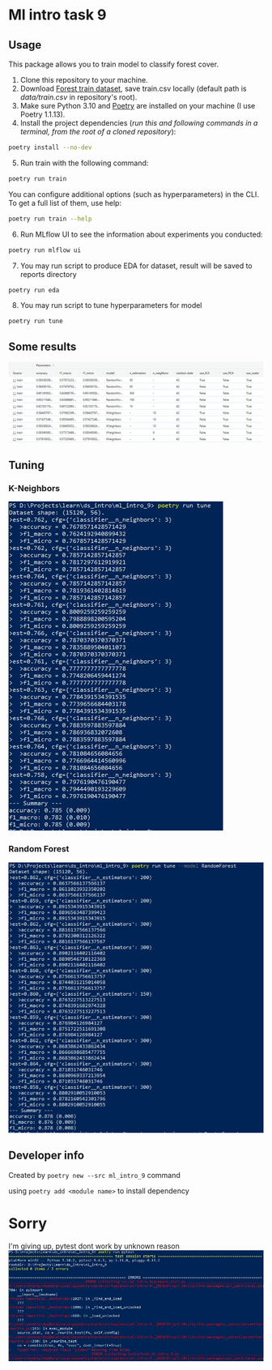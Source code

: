 # Ml intro task 9

## Usage
This package allows you to train model to classify forest cover.
1. Clone this repository to your machine.
2. Download [Forest train dataset](https://www.kaggle.com/competitions/forest-cover-type-prediction), save train.csv locally (default path is *data/train.csv* in repository's root).
3. Make sure Python 3.10 and [Poetry](https://python-poetry.org/docs/) are installed on your machine (I use Poetry 1.1.13).
4. Install the project dependencies (*run this and following commands in a terminal, from the root of a cloned repository*):
```sh
poetry install --no-dev
```
5. Run train with the following command:
```sh
poetry run train
```
You can configure additional options (such as hyperparameters) in the CLI. To get a full list of them, use help:
```sh
poetry run train --help
```
6. Run MLflow UI to see the information about experiments you conducted:
```sh
poetry run mlflow ui
```
7. You may run script to produce EDA for dataset, result will be saved to reports directory
```sh
poetry run eda
```
8. You may run script to tune hyperparameters for model
```sh
poetry run tune
```

## Some results
![Results](screenshots/experiments1.JPG)

## Tuning

### K-Neighbors
![Results](screenshots/tuning_nn.JPG)
### Random Forest
![Results](screenshots/tuning_rf.JPG)

## Developer info 

Created by `poetry new --src ml_intro_9` command

using `poetry add <module name>` to install dependency

# Sorry
I'm giving up, pytest dont work by unknown reason
![Results](screenshots/giveup.JPG)
